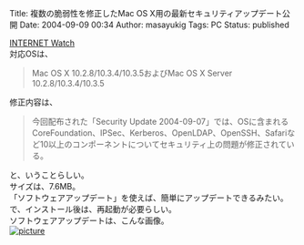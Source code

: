 Title: 複数の脆弱性を修正したMac OS X用の最新セキュリティアップデート公開
Date: 2004-09-09 00:34
Author: masayukig
Tags: PC
Status: published

[INTERNET
Watch](http://internet.watch.impress.co.jp/cda/news/2004/09/08/4559.html)  
対応OSは、  

> Mac OS X 10.2.8/10.3.4/10.3.5およびMac OS X Server
> 10.2.8/10.3.4/10.3.5

修正内容は、  

> 今回配布された「Security Update
> 2004-09-07」では、OSに含まれるCoreFoundation、IPSec、Kerberos、OpenLDAP、OpenSSH、Safariなど10以上のコンポーネントについてセキュリティ上の問題が修正されている。

と、いうことらしい。  
サイズは、7.6MB。  
「ソフトウェアアップデート」を使えば、簡単にアップデートできるみたい。  
で、インストール後は、再起動が必要らしい。  
ソフトウェアアップデートは、こんな画像。  
[![picture](http://lunatic.xrea.jp/mt/archives/MacOSXUpdateI20040907mg-thumb.jpg)
](http://lunatic.xrea.jp/mt/archives/MacOSXUpdateI20040907mg.html)
